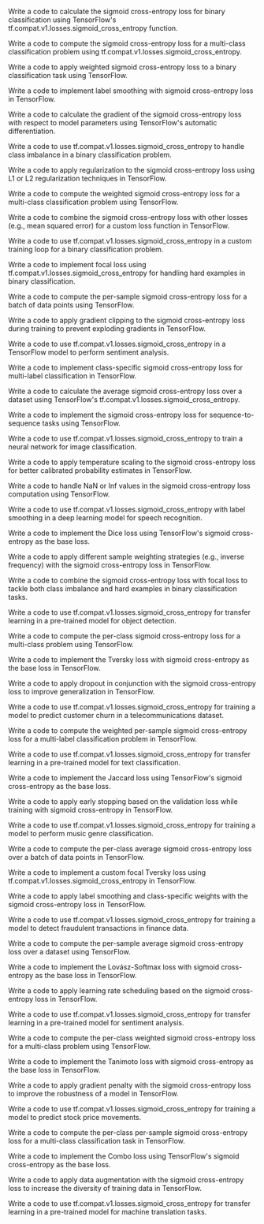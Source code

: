 Write a code to calculate the sigmoid cross-entropy loss for binary classification using TensorFlow's tf.compat.v1.losses.sigmoid_cross_entropy function.

Write a code to compute the sigmoid cross-entropy loss for a multi-class classification problem using tf.compat.v1.losses.sigmoid_cross_entropy.

Write a code to apply weighted sigmoid cross-entropy loss to a binary classification task using TensorFlow.

Write a code to implement label smoothing with sigmoid cross-entropy loss in TensorFlow.

Write a code to calculate the gradient of the sigmoid cross-entropy loss with respect to model parameters using TensorFlow's automatic differentiation.

Write a code to use tf.compat.v1.losses.sigmoid_cross_entropy to handle class imbalance in a binary classification problem.

Write a code to apply regularization to the sigmoid cross-entropy loss using L1 or L2 regularization techniques in TensorFlow.

Write a code to compute the weighted sigmoid cross-entropy loss for a multi-class classification problem using TensorFlow.

Write a code to combine the sigmoid cross-entropy loss with other losses (e.g., mean squared error) for a custom loss function in TensorFlow.

Write a code to use tf.compat.v1.losses.sigmoid_cross_entropy in a custom training loop for a binary classification problem.

Write a code to implement focal loss using tf.compat.v1.losses.sigmoid_cross_entropy for handling hard examples in binary classification.

Write a code to compute the per-sample sigmoid cross-entropy loss for a batch of data points using TensorFlow.

Write a code to apply gradient clipping to the sigmoid cross-entropy loss during training to prevent exploding gradients in TensorFlow.

Write a code to use tf.compat.v1.losses.sigmoid_cross_entropy in a TensorFlow model to perform sentiment analysis.

Write a code to implement class-specific sigmoid cross-entropy loss for multi-label classification in TensorFlow.

Write a code to calculate the average sigmoid cross-entropy loss over a dataset using TensorFlow's tf.compat.v1.losses.sigmoid_cross_entropy.

Write a code to implement the sigmoid cross-entropy loss for sequence-to-sequence tasks using TensorFlow.

Write a code to use tf.compat.v1.losses.sigmoid_cross_entropy to train a neural network for image classification.

Write a code to apply temperature scaling to the sigmoid cross-entropy loss for better calibrated probability estimates in TensorFlow.

Write a code to handle NaN or Inf values in the sigmoid cross-entropy loss computation using TensorFlow.

Write a code to use tf.compat.v1.losses.sigmoid_cross_entropy with label smoothing in a deep learning model for speech recognition.

Write a code to implement the Dice loss using TensorFlow's sigmoid cross-entropy as the base loss.

Write a code to apply different sample weighting strategies (e.g., inverse frequency) with the sigmoid cross-entropy loss in TensorFlow.

Write a code to combine the sigmoid cross-entropy loss with focal loss to tackle both class imbalance and hard examples in binary classification tasks.

Write a code to use tf.compat.v1.losses.sigmoid_cross_entropy for transfer learning in a pre-trained model for object detection.

Write a code to compute the per-class sigmoid cross-entropy loss for a multi-class problem using TensorFlow.

Write a code to implement the Tversky loss with sigmoid cross-entropy as the base loss in TensorFlow.

Write a code to apply dropout in conjunction with the sigmoid cross-entropy loss to improve generalization in TensorFlow.

Write a code to use tf.compat.v1.losses.sigmoid_cross_entropy for training a model to predict customer churn in a telecommunications dataset.

Write a code to compute the weighted per-sample sigmoid cross-entropy loss for a multi-label classification problem in TensorFlow.

Write a code to use tf.compat.v1.losses.sigmoid_cross_entropy for transfer learning in a pre-trained model for text classification.

Write a code to implement the Jaccard loss using TensorFlow's sigmoid cross-entropy as the base loss.

Write a code to apply early stopping based on the validation loss while training with sigmoid cross-entropy in TensorFlow.

Write a code to use tf.compat.v1.losses.sigmoid_cross_entropy for training a model to perform music genre classification.

Write a code to compute the per-class average sigmoid cross-entropy loss over a batch of data points in TensorFlow.

Write a code to implement a custom focal Tversky loss using tf.compat.v1.losses.sigmoid_cross_entropy in TensorFlow.

Write a code to apply label smoothing and class-specific weights with the sigmoid cross-entropy loss in TensorFlow.

Write a code to use tf.compat.v1.losses.sigmoid_cross_entropy for training a model to detect fraudulent transactions in finance data.

Write a code to compute the per-sample average sigmoid cross-entropy loss over a dataset using TensorFlow.

Write a code to implement the Lovász-Softmax loss with sigmoid cross-entropy as the base loss in TensorFlow.

Write a code to apply learning rate scheduling based on the sigmoid cross-entropy loss in TensorFlow.

Write a code to use tf.compat.v1.losses.sigmoid_cross_entropy for transfer learning in a pre-trained model for sentiment analysis.

Write a code to compute the per-class weighted sigmoid cross-entropy loss for a multi-class problem using TensorFlow.

Write a code to implement the Tanimoto loss with sigmoid cross-entropy as the base loss in TensorFlow.

Write a code to apply gradient penalty with the sigmoid cross-entropy loss to improve the robustness of a model in TensorFlow.

Write a code to use tf.compat.v1.losses.sigmoid_cross_entropy for training a model to predict stock price movements.

Write a code to compute the per-class per-sample sigmoid cross-entropy loss for a multi-class classification task in TensorFlow.

Write a code to implement the Combo loss using TensorFlow's sigmoid cross-entropy as the base loss.

Write a code to apply data augmentation with the sigmoid cross-entropy loss to increase the diversity of training data in TensorFlow.

Write a code to use tf.compat.v1.losses.sigmoid_cross_entropy for transfer learning in a pre-trained model for machine translation tasks.